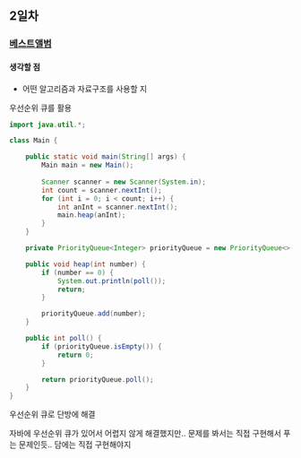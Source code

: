 ## 2일차
### [베스트앨범](https://school.programmers.co.kr/learn/courses/30/lessons/42579)
#### 생각할 점
- 어떤 알고리즘과 자료구조를 사용할 지

우선순위 큐를 활용

```java
import java.util.*;

class Main {

    public static void main(String[] args) {
        Main main = new Main();
        
        Scanner scanner = new Scanner(System.in);
        int count = scanner.nextInt();
        for (int i = 0; i < count; i++) {
            int anInt = scanner.nextInt();
            main.heap(anInt);
        }
    }

    private PriorityQueue<Integer> priorityQueue = new PriorityQueue<>();

    public void heap(int number) {
        if (number == 0) {
            System.out.println(poll());
            return;
        }

        priorityQueue.add(number);
    }

    public int poll() {
        if (priorityQueue.isEmpty()) {
            return 0;
        }

        return priorityQueue.poll();
    }
}
```

우선순위 큐로 단방에 해결

자바에 우선순위 큐가 있어서 어렵지 않게 해결했지만.. 문제를 봐서는 직접 구현해서 푸는 문제인듯.. 담에는 직접 구현해야지